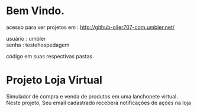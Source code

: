 Bem Vindo.
============================================================================

acesso para ver projetos em : http://github-oiler707-com.umbler.net/

usuário : umbler         
senha   : testehospedagem

código em suas respectivas pastas

Projeto Loja Virtual
============================================================================
Simulador de compra e venda de
produtos em uma lanchonete virtual. Neste
projeto, Seu email cadastrado receberá notificações
de ações na loja




